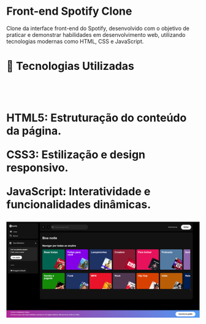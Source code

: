 <h1>Front-end Spotify Clone</h1>
<p>
 Clone da interface front-end do Spotify, desenvolvido com o objetivo de praticar e demonstrar habilidades em desenvolvimento web, utilizando tecnologias modernas como HTML, CSS e JavaScript.

<h1>🚀 Tecnologias Utilizadas<h1> <br>
<p>
HTML5: Estruturação do conteúdo da página.

CSS3: Estilização e design responsivo.

JavaScript: Interatividade e funcionalidades dinâmicas.
</p>
<p> 
<img src="imgSpotify.png">
</p>
